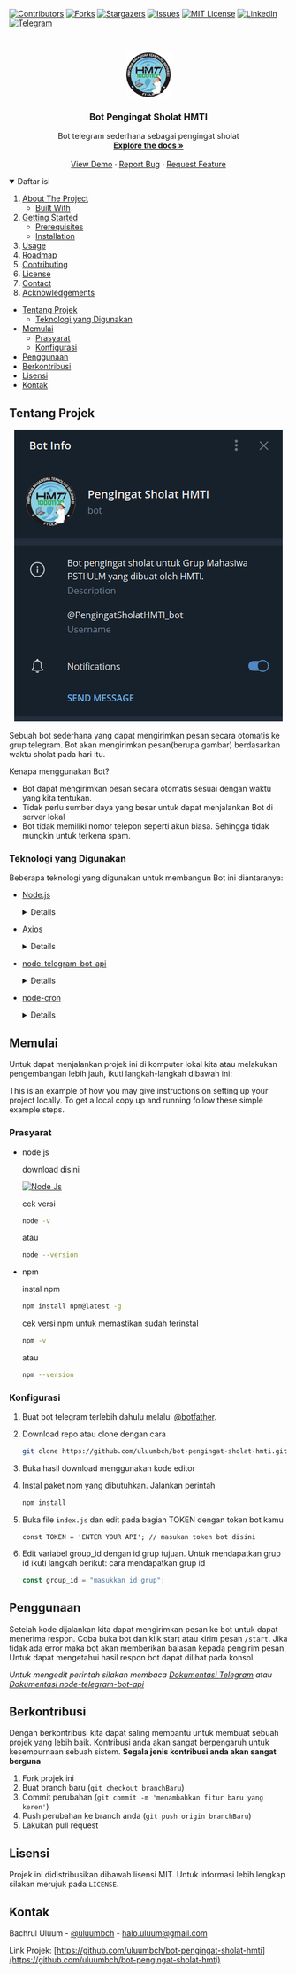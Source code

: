 <!--
*** Thanks for checking out the Best-README-Template. If you have a suggestion
*** that would make this better, please fork the repo and create a pull request
*** or simply open an issue with the tag "enhancement".
*** Thanks again! Now go create something AMAZING! :D
-->

<!-- PROJECT SHIELDS -->
<!--
*** I'm using markdown "reference style" links for readability.
*** Reference links are enclosed in brackets [ ] instead of parentheses ( ).
*** See the bottom of this document for the declaration of the reference variables
*** for contributors-url, forks-url, etc. This is an optional, concise syntax you may use.
*** https://www.markdownguide.org/basic-syntax/#reference-style-links
-->

[![Contributors][contributors-shield]][contributors-url]
[![Forks][forks-shield]][forks-url]
[![Stargazers][stars-shield]][stars-url]
[![Issues][issues-shield]][issues-url]
[![MIT License][license-shield]][license-url]
[![LinkedIn][linkedin-shield]][linkedin-url]
[![Telegram][telegram-shield]][telegram-url]

<!-- PROJECT LOGO -->
<br />
<p align="center">
  <a href="https://github.com/othneildrew/Best-README-Template">
    <img src="gambar/logo.png" alt="Logo" width="80" height="80">
    <!-- <img src="gambar/logo.png"> -->
  </a>

  <h3 align="center">Bot Pengingat Sholat HMTI</h3>

  <p align="center">
    Bot telegram sederhana sebagai pengingat sholat
    <br />
    <a href="https://github.com/uluumbch/bot-pengingat-sholat-hmti"><strong>Explore the docs »</strong></a>
    <br />
    <br />
    <a href="https://github.com/othneildrew/Best-README-Template">View Demo</a>
    ·
    <a href="https://github.com/uluumbch/bot-pengingat-sholat-hmti/issues">Report Bug</a>
    ·
    <a href="https://github.com/uluumbch/bot-pengingat-sholat-hmti/issues">Request Feature</a>
  </p>
</p>

<!-- TABLE OF CONTENTS -->
<details open="open">
  <summary>Daftar isi</summary>
  <ol>
    <li>
      <a href="#about-the-project">About The Project</a>
      <ul>
        <li><a href="#built-with">Built With</a></li>
      </ul>
    </li>
    <li>
      <a href="#getting-started">Getting Started</a>
      <ul>
        <li><a href="#prerequisites">Prerequisites</a></li>
        <li><a href="#installation">Installation</a></li>
      </ul>
    </li>
    <li><a href="#usage">Usage</a></li>
    <li><a href="#roadmap">Roadmap</a></li>
    <li><a href="#contributing">Contributing</a></li>
    <li><a href="#license">License</a></li>
    <li><a href="#contact">Contact</a></li>
    <li><a href="#acknowledgements">Acknowledgements</a></li>
  </ol>
 </details>

- [Tentang Projek](#tentang-projek)
  - [Teknologi yang Digunakan](#teknologi-yang-digunakan)
- [Memulai](#memulai)
  - [Prasyarat](#prasyarat)
  - [Konfigurasi](#konfigurasi)
- [Penggunaan](#penggunaan)
- [Berkontribusi](#berkontribusi)
- [Lisensi](#lisensi)
- [Kontak](#kontak)

<!-- ABOUT THE PROJECT -->

## Tentang Projek

<p align = "center">
<img src="gambar/screenshot.png">
</p>
Sebuah bot sederhana yang dapat mengirimkan pesan secara otomatis ke grup telegram. Bot akan mengirimkan pesan(berupa gambar) berdasarkan waktu sholat pada hari itu.

Kenapa menggunakan Bot?

- Bot dapat mengirimkan pesan secara otomatis sesuai dengan waktu yang kita tentukan.
- Tidak perlu sumber daya yang besar untuk dapat menjalankan Bot di server lokal
- Bot tidak memiliki nomor telepon seperti akun biasa. Sehingga tidak mungkin untuk terkena spam.

### Teknologi yang Digunakan

Beberapa teknologi yang digunakan untuk membangun Bot ini diantaranya:

- [Node.js](http://nodejs.org/)
  <details>
  <img src="https://cdn.jsdelivr.net/gh/devicons/devicon/icons/nodejs/nodejs-original-wordmark.svg" width=100/>

  Node.js adalah runtime environment untuk JavaScript yang bersifat open-source dan cross-platform. Dengan Node.js kita dapat menjalankan kode JavaScript di mana pun, tidak hanya terbatas pada lingkungan browser.

  Node.js menjalankan V8 JavaScript engine (yang juga merupakan inti dari Google Chrome) di luar browser. Ini memungkinkan Node.js memiliki performa yang tinggi.
  </details>

- [Axios](https://www.npmjs.com/package/axios)
  <details>
  Axios adalah sebuah library pada Node js yang dapat digunakan untuk melakukan fetch pada API. Axios lebih mudah digunakan jika dibandingkan dengan library lain yang juga digunakan untuk fetch API, selain itu axios juga gratis (open source)
  </details>
- [node-telegram-bot-api](https://github.com/yagop/node-telegram-bot-api/)
  <details>
  package pada Node.js yang digunakan untuk berkomunikasi dengan <a href="https://github.com/yagop/node-telegram-bot-api/">API Telegram Bot</a>. Package ini membantu kita untuk mengirim dan menerima API telegram.
  </details>
- [node-cron](https://github.com/node-cron/node-cron)
  <details>
  Paket ini memungkinkan kita untuk menjadwalkan perintah(menjalankan fungsi) dan mengotomatisasi perintah di node.js menggunakan sintaks crontab.

  Kita menggunakan <a href="https://en.wikipedia.org/wiki/Cron">Cron</a> agar dapat menjalankan perintah secara otomatis atau melakukan perintah seperti menjalankan sebuah fungsi sesuai dengan jadwal yang kita inginkan.
  </details>

<!-- GETTING STARTED -->

## Memulai

Untuk dapat menjalankan projek ini di komputer lokal kita atau melakukan pengembangan lebih jauh, ikuti langkah-langkah dibawah ini:

This is an example of how you may give instructions on setting up your project locally.
To get a local copy up and running follow these simple example steps.

### Prasyarat

- node js

  download disini

  [![Node Js](https://img.shields.io/badge/Node.js-43853D?style=for-the-badge&logo=node.js&logoColor=white)](https://nodejs.org/en/download/)

  cek versi

  ```sh
  node -v
  ```

  atau

  ```sh
  node --version
  ```

- npm

  instal npm

  ```sh
  npm install npm@latest -g
  ```

  cek versi npm untuk memastikan sudah terinstal

  ```sh
  npm -v
  ```

  atau

  ```sh
  npm --version
  ```

### Konfigurasi

1. Buat bot telegram terlebih dahulu melalui [@botfather](t.me/botfather).
2. Download repo atau clone dengan cara
   ```sh
   git clone https://github.com/uluumbch/bot-pengingat-sholat-hmti.git
   ```
3. Buka hasil download menggunakan kode editor
4. Instal paket npm yang dibutuhkan. Jalankan perintah
   ```sh
   npm install
   ```
5. Buka file `index.js` dan edit pada bagian TOKEN dengan token bot kamu
   ```JS
   const TOKEN = 'ENTER YOUR API'; // masukan token bot disini
   ```
6. Edit variabel group_id dengan id grup tujuan. Untuk mendapatkan grup id ikuti langkah berikut: cara mendapatkan grup id

   ```js
   const group_id = "masukkan id grup";
   ```

<!-- USAGE EXAMPLES -->

## Penggunaan

Setelah kode dijalankan kita dapat mengirimkan pesan ke bot untuk dapat menerima respon. Coba buka bot dan klik start atau kirim pesan `/start`. Jika tidak ada error maka bot akan memberikan balasan kepada pengirim pesan. Untuk dapat mengetahui hasil respon bot dapat dilihat pada konsol.

_Untuk mengedit perintah silakan membaca [Dokumentasi Telegram](https://core.telegram.org/bots/api) atau [Dokumentasi node-telegram-bot-api](https://github.com/yagop/node-telegram-bot-api/)_

<!-- CONTRIBUTING -->

## Berkontribusi

Dengan berkontribusi kita dapat saling membantu untuk membuat sebuah projek yang lebih baik. Kontribusi anda akan sangat berpengaruh untuk kesempurnaan sebuah sistem. **Segala jenis kontribusi anda akan sangat berguna**

1. Fork projek ini
2. Buat branch baru (`git checkout branchBaru`)
3. Commit perubahan (`git commit -m 'menambahkan fitur baru yang keren'`)
4. Push perubahan ke branch anda (`git push origin branchBaru`)
5. Lakukan pull request

<!-- LICENSE -->

## Lisensi

Projek ini didistribusikan dibawah lisensi MIT. Untuk informasi lebih lengkap silakan merujuk pada `LICENSE`.

<!-- CONTACT -->

## Kontak

Bachrul Uluum - [@uluumbch](t.me/uluumbch) - halo.uluum@gmail.com

Link Projek: [https://github.com/uluumbch/bot-pengingat-sholat-hmti](https://github.com/uluumbch/bot-pengingat-sholat-hmti)

<!-- ACKNOWLEDGEMENTS -->

<!-- MARKDOWN LINKS & IMAGES -->
<!-- https://www.markdownguide.org/basic-syntax/#reference-style-links -->

[contributors-shield]: https://img.shields.io/github/contributors/uluumbch/bot-pengingat-sholat-hmti.svg?style=for-the-badge
[contributors-url]: https://github.com/uluumbch/bot-pengingat-sholat-hmti/graphs/contributors
[forks-shield]: https://img.shields.io/github/forks/uluumbch/bot-pengingat-sholat-hmti.svg?style=for-the-badge
[forks-url]: https://github.com/uluumbch/bot-pengingat-sholat-hmti/network/members
[stars-shield]: https://img.shields.io/github/stars/uluumbch/bot-pengingat-sholat-hmti.svg?style=for-the-badge
[stars-url]: https://github.com/uluumbch/bot-pengingat-sholat-hmti/stargazers
[issues-shield]: https://img.shields.io/github/issues/uluumbch/bot-pengingat-sholat-hmti.svg?style=for-the-badge
[issues-url]: https://github.com/uluumbch/bot-pengingat-sholat-hmti/issues
[license-shield]: https://img.shields.io/github/license/uluumbch/bot-pengingat-sholat-hmti.svg?style=for-the-badge
[license-url]: https://github.com/uluumbch/bot-pengingat-sholat-hmti/blob/main/LICENSE.txt
[linkedin-shield]: https://img.shields.io/badge/-LinkedIn-black.svg?style=for-the-badge&logo=linkedin&colorB=555
[linkedin-url]: https://linkedin.com/in/bachrul-uluum
[telegram-shield]: https://img.shields.io/badge/Telegram-2CA5E0?style=for-the-badge&logo=telegram&logoColor=white
[telegram-url]: t.me/uluumbch
